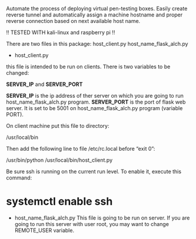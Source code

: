 Automate the process of deploying virtual pen-testing boxes. 
Easily create reverse tunnel and automatically assign a machine hostname and proper reverse connection based on next available host name. 


!! TESTED WITH kali-linux and raspberry pi !!

There are two files in this package: host_client.py  host_name_flask_alch.py

* host_client.py

this file is intended to be run on clients. There is two variables to be changed:

__SERVER_IP__  and __SERVER_PORT__

__SERVER_IP__  is the ip address of ther server on which you are going to run host_name_flask_alch.py program. __SERVER_PORT__ is the port of flask web server. It is set to be 5001 on  host_name_flask_alch.py program (variable PORT). 

On client machine put this file to directory:

/usr/local/bin

Then add the following line to file /etc/rc.local before “exit 0”:

/usr/bin/python /usr/local/bin/host_client.py

Be sure ssh is running on the current run level. To enable it, execute this command:

# systemctl enable ssh

* host_name_flask_alch.py
This file is going to be run on server. If you are going to run this server with user root, you may want to change REMOTE_USER variable.
